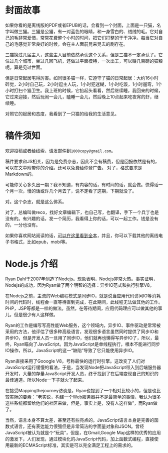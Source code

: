 # 封面故事

如果你看的是离线版的PDF或者EPUB的话，会看到一个封面，上面是一只猫，名字叫做三猫。三猫是公猫，有一对蓝色的眼睛，和一身雪白的、绒绒的毛。它对自己的毛非常爱惜，常常花费整个小时的时间，把它们打整的干干净净。每当它对自己的毛感觉非常良好的时候，会在主人面前晃来晃去的刷存在。

三猫换过几届主人，这些主人目前依然承认这个关系，但是三猫不一定承认了。它住过几个城市，坐过几回飞机，还做过平面模特，一次出工，可以赚几百磅的猫粮呢。算是见过世面。

但是日常起居宅得厉害。如同很多猫一样，它遵守了猫的日常起居：大约16小时碎觉，2小时自己玩，2小时逗主人玩，1小时犯迷糊，1小时吃饭，1小时遛弯，1个小时打扫个猫卫生。我上班的时候，它抬起头看看，然后继续睡，我回来的时候，它过来迎接，然后玩闹一会儿，瞌睡一会儿，然后晚上10点起来吃夜宵的虾，继续睡。

对照它的起居和态度，我看到了一只猫的给我的生活意见。

# 稿件须知

欢迎投稿或者给线索，请发邮件到`1000copy@gmail.com`。

稿件要求和JS相关，因为是免费杂志，因此不会有稿费，但是回报依然是有的，可以在文中附带你的介绍。还可以免费给你登广告。
对了，格式要求是Markdown的。

可能你关心多久出一期？我不知道，有内容的话，有时间的话，就会做。快得话一个月一次，慢的话或许几个月去了，说不定看了这期，下期就没了。

对。这个杂志，就是这么佛系。

对了，总编叫做reco，找好文章编辑下，也自己写，也翻译，手下一个兵丁也是没有的。有兴趣的话，发一个简历，我看得上你的话，可以一起工作。钱是没有的，一分也没有。

如果你喜欢网站阅读的话，[可以在这里看到全本](https://legacy.gitbook.com/book/1000copy/javascriptmagazine/)，并且，你可以下载其他的离线电子书格式，比如epub，mobi等。

# Node.js 介绍

Ryan Dahl于2007年创造了Nodejs。现象表明，Nodejs非常火热。事实证明，Nodejs的成功，因为Ryan做了两个明智的选择：异步IO范式和执行引擎V8。

在Nodejs之前，主流的Web编程模式是同步IO，就是说当应用代码访问IO等消耗时间的代码时，线程会一直等待直到完成，在此期间，此线程无法做其他的工作。PHP，JSP等都是一样的做法。虽然，在等待期间，应用代码理应可以做其他的事儿，但是很少有人这样做。

Ryan的工作是编写写高性能Web服务，这个领域内，异步IO、事件驱动是常常被采用的方法，他评估了很多种高级语言，发现很多语言虽然同时提供了同步IO和异步IO，但是开发人员一旦用了同步IO，他们就再也懒得写异步IO了，所以，最终，Ryan瞄向了JavaScript。因为JavaScript是单线程执行，根本不能进行同步IO操作，所以，JavaScript的这一“缺陷”导致了它只能使用异步IO。

Ryan直接采用了Gooogle V8，号称最快的运行时引擎。这改变了人们对JavaScript运行缓慢的看法，于是，当发现Node把JavaScript带入到后端服务器开发时，大量的存量JavaScript开发人员，终于找到了在后端变现自己的知识的最佳通道。所以Node一下子就火了起来。

在接受Mappingthejourney访谈是，Ryan也提到了一个相对比较小的，但是也比较实际的要素：“老实说，构建一个Web服务器并不是最简单的事情，我认为很多这些系统都留给他们的社区来做，但是，事实上是，没有人这样做”，而Ryan做了。

当然，语言本身不算太差，甚至还有些亮点的。JavaScript语言本身是完善的函数式语言，还有表达能力很强但是非常简洁的字面量对象和JSON。曾经JavaScript被认为就是个“玩具”，但是，在Gmail,Google Map这样的优秀的应用的激发下，人们发现，通过模块化的JavaScript代码，加上函数式编程，直接使用最新的ECMAScript标准，其实是可以完全满足工程上的需求的。


